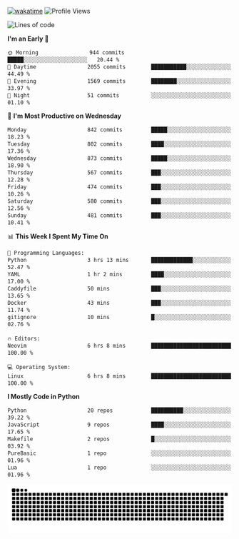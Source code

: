 [![wakatime](https://wakatime.com/badge/user/b920b284-3cde-4cd4-b72e-f7f22d050b16.svg)](https://wakatime.com/@b920b284-3cde-4cd4-b72e-f7f22d050b16)
![Profile Views](http://img.shields.io/badge/Profile%20Views-4586-blue)
<!--START_SECTION:waka-->
![Lines of code](https://img.shields.io/badge/From%20Hello%20World%20I%27ve%20Written-6.4%20million%20lines%20of%20code-blue)

**I'm an Early 🐤** 

```text
🌞 Morning                944 commits         █████░░░░░░░░░░░░░░░░░░░░   20.44 % 
🌆 Daytime                2055 commits        ███████████░░░░░░░░░░░░░░   44.49 % 
🌃 Evening                1569 commits        ████████░░░░░░░░░░░░░░░░░   33.97 % 
🌙 Night                  51 commits          ░░░░░░░░░░░░░░░░░░░░░░░░░   01.10 % 
```
📅 **I'm Most Productive on Wednesday** 

```text
Monday                   842 commits         █████░░░░░░░░░░░░░░░░░░░░   18.23 % 
Tuesday                  802 commits         ████░░░░░░░░░░░░░░░░░░░░░   17.36 % 
Wednesday                873 commits         █████░░░░░░░░░░░░░░░░░░░░   18.90 % 
Thursday                 567 commits         ███░░░░░░░░░░░░░░░░░░░░░░   12.28 % 
Friday                   474 commits         ███░░░░░░░░░░░░░░░░░░░░░░   10.26 % 
Saturday                 580 commits         ███░░░░░░░░░░░░░░░░░░░░░░   12.56 % 
Sunday                   481 commits         ███░░░░░░░░░░░░░░░░░░░░░░   10.41 % 
```


📊 **This Week I Spent My Time On** 

```text
💬 Programming Languages: 
Python                   3 hrs 13 mins       █████████████░░░░░░░░░░░░   52.47 % 
YAML                     1 hr 2 mins         ████░░░░░░░░░░░░░░░░░░░░░   17.00 % 
Caddyfile                50 mins             ███░░░░░░░░░░░░░░░░░░░░░░   13.65 % 
Docker                   43 mins             ███░░░░░░░░░░░░░░░░░░░░░░   11.74 % 
gitignore                10 mins             █░░░░░░░░░░░░░░░░░░░░░░░░   02.76 % 

🔥 Editors: 
Neovim                   6 hrs 8 mins        █████████████████████████   100.00 % 

💻 Operating System: 
Linux                    6 hrs 8 mins        █████████████████████████   100.00 % 
```

**I Mostly Code in Python** 

```text
Python                   20 repos            ██████████░░░░░░░░░░░░░░░   39.22 % 
JavaScript               9 repos             ████░░░░░░░░░░░░░░░░░░░░░   17.65 % 
Makefile                 2 repos             █░░░░░░░░░░░░░░░░░░░░░░░░   03.92 % 
PureBasic                1 repo              ░░░░░░░░░░░░░░░░░░░░░░░░░   01.96 % 
Lua                      1 repo              ░░░░░░░░░░░░░░░░░░░░░░░░░   01.96 % 
```




<!--END_SECTION:waka-->
![Snake animation](https://raw.githubusercontent.com/timmypidashev/timmypidashev/main/commits.svg)
